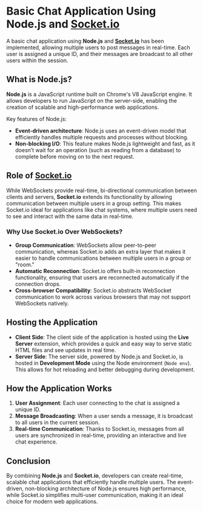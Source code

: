 
# Basic Chat Application Using Node.js and [Socket.io](http://Socket.io)

A basic chat application using **Node.js** and **[Socket.io](http://Socket.io)** has been implemented, allowing multiple users to post messages in real-time. Each user is assigned a unique ID, and their messages are broadcast to all other users within the session.

## What is Node.js?

**Node.js** is a JavaScript runtime built on Chrome's V8 JavaScript engine. It allows developers to run JavaScript on the server-side, enabling the creation of scalable and high-performance web applications. 

Key features of Node.js:
- **Event-driven architecture**: Node.js uses an event-driven model that efficiently handles multiple requests and processes without blocking.
- **Non-blocking I/O**: This feature makes Node.js lightweight and fast, as it doesn’t wait for an operation (such as reading from a database) to complete before moving on to the next request.

## Role of [Socket.io](http://Socket.io)

While WebSockets provide real-time, bi-directional communication between clients and servers, **Socket.io** extends its functionality by allowing communication between multiple users in a group setting. This makes Socket.io ideal for applications like chat systems, where multiple users need to see and interact with the same data in real-time.

### Why Use Socket.io Over WebSockets?

- **Group Communication**: WebSockets allow peer-to-peer communication, whereas Socket.io adds an extra layer that makes it easier to handle communications between multiple users in a group or "room."
- **Automatic Reconnection**: Socket.io offers built-in reconnection functionality, ensuring that users are reconnected automatically if the connection drops.
- **Cross-browser Compatibility**: Socket.io abstracts WebSocket communication to work across various browsers that may not support WebSockets natively.

## Hosting the Application

- **Client Side**: The client side of the application is hosted using the **Live Server** extension, which provides a quick and easy way to serve static HTML files and see updates in real time.
- **Server Side**: The server side, powered by Node.js and Socket.io, is hosted in **Development Mode** using the Node environment (`Node env`). This allows for hot reloading and better debugging during development.

## How the Application Works

1. **User Assignment**: Each user connecting to the chat is assigned a unique ID.
2. **Message Broadcasting**: When a user sends a message, it is broadcast to all users in the current session.
3. **Real-time Communication**: Thanks to Socket.io, messages from all users are synchronized in real-time, providing an interactive and live chat experience.

## Conclusion

By combining **Node.js** and **Socket.io**, developers can create real-time, scalable chat applications that efficiently handle multiple users. The event-driven, non-blocking architecture of Node.js ensures high performance, while Socket.io simplifies multi-user communication, making it an ideal choice for modern web applications.
